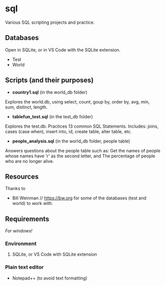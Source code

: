 # sql
Various SQL scripting projects and practice. 

## Databases
Open in SQLite, or in VS Code with the SQLite extension. 
- Test
- World

## Scripts (and their purposes)
- **country1.sql** (in the world_db folder)

Explores the world.db, using select, count, goup by, order by, avg, min, sum, distinct, length.

- **tablefun_test.sql** (in the test_db folder)

Explores the test.db.
Practices 13 common SQL Statements. Includes: joins, cases (case when), insert into, id, create table, alter table, etc. 

- **people_analysis.sql** (in the world_db folder, people table)

Answers questions about the people table such as:
Get the names of people whose names have 'r' as the second letter, and The percentage of people who are no longer alive.

## Resources
Thanks to 
- Bill Weinman // https://bw.org for some of the databases (test and world) to work with.

## Requirements
*For windows!*

### Environment
1. SQLite, or VS Code with SQLite extension

### Plain text editor
- Notepad++ (to avoid text formatting)
